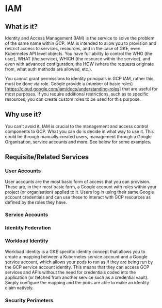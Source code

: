 # IAM

## What is it?
Identity and Access Management (IAM) is the service to solve the problem of the same name within GCP. IAM is intended to allow you to provision and restrict access to services, resources, and in the case of GKE, even Kubernetes API level objects. You have full ability to control the WHO (the user), WHAT (the service), WHICH (the resource within the service), and even with advanced configuration, the HOW (where the requests originate from, what auth methods are allowed, etc.). 

You cannot grant permissions to identity principals in GCP IAM, rather this must be done via role. Google provide a (number of basic roles)[https://cloud.google.com/iam/docs/understanding-roles] that are useful for most purposes. If you require additional restrictions, such as to specific resources, you can create custom roles to be used for this purpose. 

## Why use it?
You can't avoid it. IAM is crucial to the management and access control components to GCP. What you can do is decide in what way to use it. This could be through manually created users, management through a Google Organisation, service accounts and more. See below for some examples.

## Requisite/Related Services

### User Accounts
User accounts are the most basic form of access that you can provision. These are, in their most basic form, a Google account with roles within your project (or organisation) applied to it. Users log in using their same Google account credentials and can use these to interact with GCP resources as defined by the roles they have.

### Service Accounts

### Identity Federation

### Workload Identity
Workload Identity is a GKE specific identity concept that allows you to create a mapping between a Kubernetes service account and a Google service account, which allows your pods to run as if they are being run by the GCP service account identity. This means that they can access GCP services and APIs without the need for credentials coded into the application (or fetched from another service such as a credential vault). Simply configure the mapping and the pods are able to make an identity claim natively.

### Security Perimeters